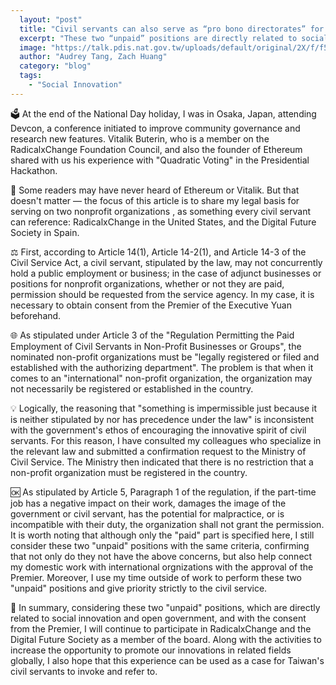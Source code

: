 ```yaml
---
  layout: "post"
  title: "Civil servants can also serve as “pro bono directorates” for international nonprofit organizations"
  excerpt: "These two “unpaid” positions are directly related to social innovation and open government."
  image: "https://talk.pdis.nat.gov.tw/uploads/default/original/2X/f/f50428cabfed29d9ff4add66e64ef83e8e167b41.jpeg"
  author: "Audrey Tang, Zach Huang"
  category: "blog"
  tags: 
    - "Social Innovation"
---
```


🗳️ At the end of the National Day holiday, I was in Osaka, Japan, attending Devcon, a conference initiated to improve community governance and research new features. Vitalik Buterin, who is a member on the RadicalxChange Foundation Council, and also the founder of Ethereum shared with us his experience with "Quadratic Voting" in the Presidential Hackathon.

📜 Some readers may have never heard of Ethereum or Vitalik. But that doesn't matter — the focus of this article is to share my legal basis for serving on two nonprofit organizations , as something every civil servant can reference: RadicalxChange in the United States, and the Digital Future Society in Spain.

⚖️ First, according to Article 14(1), Article 14-2(1), and Article 14-3 of the Civil Service Act, a civil servant, stipulated by the law, may not concurrently hold a public employment or business; in the case of adjunct businesses or positions for nonprofit organizations, whether or not they are paid, permission should be requested from the service agency. In my case, it is necessary to obtain consent from the Premier of the Executive Yuan beforehand.

🌐 As stipulated under Article 3 of the "Regulation Permitting the Paid Employment of Civil Servants in Non-Profit Businesses or Groups", the nominated non-profit organizations must be "legally registered or filed and established with the authorizing department". The problem is that when it comes to an "international" non-profit organization, the organization may not necessarily be registered or established in the country.

💡 Logically, the reasoning that "something is impermissible just because it is neither stipulated by nor has precedence under the law" is inconsistent with the government's ethos of encouraging the innovative spirit of civil servants. For this reason, I have consulted my colleagues who specialize in the relevant law and submitted a confirmation request to the Ministry of Civil Service. The Ministry then indicated that there is no restriction that a non-profit organization must be registered in the country.

🆗 As stipulated by Article 5, Paragraph 1 of the regulation, if the part-time job has a negative impact on their work, damages the image of the government or civil servant, has the potential for malpractice, or is incompatible with their duty, the organization shall not grant the permission. It is worth noting that although only the "paid" part is specified here, I still consider these two "unpaid" positions with the same criteria, confirming that not only do they not have the above concerns, but also help connect my domestic work with international orgnizations with the approval of the Premier. Moreover, I use my time outside of work to perform these two "unpaid" positions and give priority strictly to the civil service.

🚀 In summary, considering these two "unpaid" positions, which are directly related to social innovation and open government, and with the consent from the Premier, I will continue to participate in RadicalxChange and the Digital Future Society as a member of the board. Along with the activities to increase the opportunity to promote our innovations in related fields globally, I also hope that this experience can be used as a case for Taiwan's civil servants to invoke and refer to.
